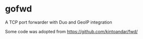 # gofwd
A TCP port forwarder with Duo and GeoIP integration

Some code was adopted from https://github.com/kintoandar/fwd/
